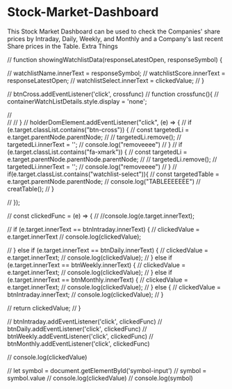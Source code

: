 # Stock-Market-Dashboard
This Stock Market Dashboard can be used to check the Companies' share prices by Intraday, Daily, Weekly, and Monthly and a Company's last recent Share prices in the Table.
Extra Things

// function showingWatchlistData(responseLatestOpen, responseSymbol) {

//     watchlistName.innerText = responseSymbol;
//     watchlistScore.innerText = responseLatestOpen;
//     watchlistSelect.innerText = clickedValue;
// }



// btnCross.addEventListener('click', crossfunc)
// function crossfunc(){
//     containerWatchListDetails.style.display = 'none';

//   
// 
// }
// holderDomElement.addEventListener("click", (e) => {
//     if (e.target.classList.contains("btn-cross")) {
//         const targetedLi = e.target.parentNode.parentNode;
//         // targetedLi.remove();
//         targetedLi.innerText = '';
//         console.log("removeeee")
//     }
//     if (e.target.classList.contains("fa-xmark")) {
//         const targetedLi = e.target.parentNode.parentNode.parentNode;
//         // targetedLi.remove();
//         targetedLi.innerText = '';
//         console.log("removeeee")
//     }
//     if(e.target.classList.contains("watchlist-select")){
//         const targetedTable = e.target.parentNode.parentNode;
//         console.log("TABLEEEEEEE")
//         creatTable();
//     }


// });



// const clickedFunc = (e) => {
//     //console.log(e.target.innerText);
    
//     if (e.target.innerText == btnIntraday.innerText) {
//         clickedValue = e.target.innerText
//         console.log(clickedValue);

//     } else if (e.target.innerText == btnDaily.innerText) {
//         clickedValue = e.target.innerText;
//         console.log(clickedValue);
//     } else if (e.target.innerText == btnWeekly.innerText) {
//         clickedValue = e.target.innerText;
//         console.log(clickedValue);
//     } else if (e.target.innerText == btnMonthly.innerText) {
//         clickedValue = e.target.innerText;
//         console.log(clickedValue);
//     } else {
//         clickedValue = btnIntraday.innerText;
//         console.log(clickedValue);
//     }

//     return clickedValue;
// }

// btnIntraday.addEventListener('click', clickedFunc)
// btnDaily.addEventListener('click', clickedFunc)
// btnWeekly.addEventListener('click', clickedFunc)
// btnMonthly.addEventListener('click', clickedFunc)

// console.log(clickedValue)




// let symbol = document.getElementById('symbol-input')
    // symbol = symbol.value
    // console.log(clickedValue)
    // console.log(symbol)
